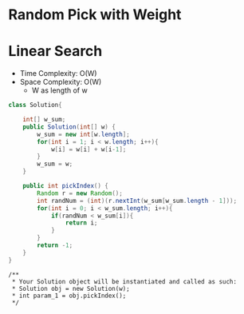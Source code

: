 # Random Pick with Weight

# Linear Search

- Time Complexity: O(W)
- Space Complexity: O(W)
  - W as length of w

```java
class Solution{

    int[] w_sum;
    public Solution(int[] w) {
        w_sum = new int[w.length];
        for(int i = 1; i < w.length; i++){
            w[i] = w[i] + w[i-1];
        }
        w_sum = w;
    }

    public int pickIndex() {
        Random r = new Random();
        int randNum = (int)(r.nextInt(w_sum[w_sum.length - 1]));
        for(int i = 0; i < w_sum.length; i++){
            if(randNum < w_sum[i]){
                return i;
            }
        }
        return -1;
    }
}
```

```
/**
 * Your Solution object will be instantiated and called as such:
 * Solution obj = new Solution(w);
 * int param_1 = obj.pickIndex();
 */
```
